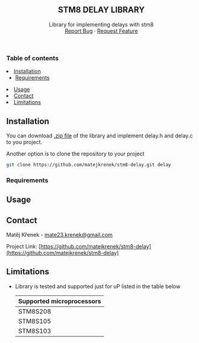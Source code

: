 <a name="readme-top"></a>

<div align="center">
  <h2 align="center">STM8 DELAY LIBRARY</h2>

  <p align="center">
    Library for implementing delays with stm8
    <br />
    <a href="https://github.com/matejkrenek/stm8-rotary-encoder/issues">Report Bug</a>
    ·
    <a href="https://github.com/matejkrenek/stm8-rotary-encoder/issues">Request Feature</a>
  </p>
</div>

<br/>

<!-- TABLE OF CONTENTS -->
### Table of contents
  <li>
    <a href="#installation">Installation</a>
    <ul>
      <li><a href="#requirements">Requirements</a></li>
    </ul>
  </li>
  <li><a href="#usage">Usage</a></li>
  <li><a href="#contact">Contact</a></li>
  <li><a href="#limitations">Limitations</a></li>

<!-- INSTALLATION -->
## Installation

You can download [.zip file](/matejkrenek/stm8-delay/archive/refs/heads/master.zip) of the library and implement delay.h and delay.c to you project.

Another option is to clone the repository to your project

 ```sh
 git clone https://github.com/matejkrenek/stm8-delay.git delay
 ```
   
### Requirements


<!-- USAGE EXAMPLES -->
## Usage


<!-- CONTACT -->
## Contact

Matěj Křenek - [mate23.krenek@gmail.com](mailto:mate23.krenek@gmail.com)

Project Link: [https://github.com/matejkrenek/stm8-delay](https://github.com/matejkrenek/stm8-delay)

<!-- LIMITATIONS -->
## Limitations

- Library is tested and supported just for uP listed in the table below

  | Supported microprocessors |
  | ------------------------- |
  | STM8S208                  |
  | STM8S105                  |
  | STM8S103                  |

